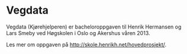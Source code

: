 Vegdata
=======
Vegdata (Kjørehjelperen) er bacheloroppgaven til Henrik Hermansen og Lars Smeby ved Høgskolen i Oslo og Akershus våren 2013.

Les mer om oppgaven på http://skole.henrikh.net/hovedprosjekt/.
